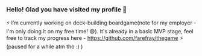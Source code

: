 ### Hello! Glad you have visited my profile 👋

⚡ I’m currently working on deck-building boardgame(note for my employer - I'm only doing it on my free time! 😄). It's already in a basic MVP stage, feel free to track my progress here - https://github.com/farefray/thegame ⚡ (paused for a while atm tho :) )
